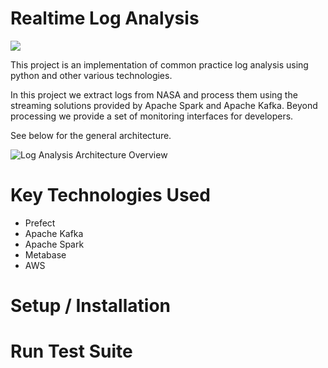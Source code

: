 # Realtime Log Analysis 
<img src="https://img.shields.io/badge/Project%20Status%20-Work%20in%20Progress-green"></img>

This project is an implementation of common practice log analysis using python and other various technologies. 


In this project we extract logs from NASA and process them using the streaming solutions provided by Apache Spark and Apache Kafka. 
Beyond processing we provide a set of monitoring interfaces for developers. 

See below for the general architecture. 

![Log Analysis Architecture Overview](https://user-images.githubusercontent.com/91840749/150593051-3c5aad68-ef11-4386-a1fe-4ee0158bee1c.png)


# Key Technologies Used
* Prefect 
* Apache Kafka 
* Apache Spark 
* Metabase 
* AWS


# Setup / Installation


# Run Test Suite


# 
